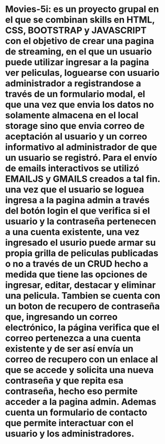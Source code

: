 # Movies-5i: es un proyecto grupal en el que se combinan skills en HTML, CSS, BOOTSTRAP y JAVASCRIPT con el objetivo de crear una pagina de streaming, en el que un usuario puede utilizar ingresar a la pagina ver peliculas, loguearse con usuario administrador a registrandose a través de un formulario modal, el que una vez que envia los datos no solamente almacena en el local storage sino que envia correo de aceptación al usuario y un correo informativo al administrador de que un usuario se registró. Para el envío de emails interactivos se utilizó EMAILJS y GMAILS creados a tal fin. una vez que el usuario se loguea ingresa a la pagina admin a través del botón login el que verifica si el usuario y la contraseña pertenecen a una cuenta existente, una vez ingresado el usurio puede armar su propia grilla de peliculas publicadas o no a través de un CRUD hecho a medida que tiene las opciones de ingresar, editar, destacar y eliminar una pelicula. Tambien se cuenta con un boton de recupero de contraseña que, ingresando un correo electrónico, la página verifica que el correo pertenezca a una cuenta existente y de ser así envía un correo de recupero con un enlace al que se accede y solicita una nueva contraseña y que repita esa contraseña, hecho eso permite acceder a la pagina admin. Ademas cuenta un formulario de contacto que permite interactuar con el usuario y los administradores.
